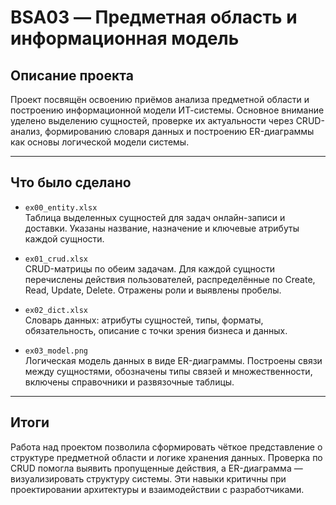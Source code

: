 # BSA03 — Предметная область и информационная модель

## Описание проекта

Проект посвящён освоению приёмов анализа предметной области и построению информационной модели ИТ-системы. Основное внимание уделено выделению сущностей, проверке их актуальности через CRUD-анализ, формированию словаря данных и построению ER-диаграммы как основы логической модели системы.

---

## Что было сделано

- `ex00_entity.xlsx`  
  Таблица выделенных сущностей для задач онлайн-записи и доставки. Указаны название, назначение и ключевые атрибуты каждой сущности.

- `ex01_crud.xlsx`  
  CRUD-матрицы по обеим задачам. Для каждой сущности перечислены действия пользователей, распределённые по Create, Read, Update, Delete. Отражены роли и выявлены пробелы.

- `ex02_dict.xlsx`  
  Словарь данных: атрибуты сущностей, типы, форматы, обязательность, описание с точки зрения бизнеса и данных.

- `ex03_model.png`  
  Логическая модель данных в виде ER-диаграммы. Построены связи между сущностями, обозначены типы связей и множественности, включены справочники и развязочные таблицы.

---

## Итоги

Работа над проектом позволила сформировать чёткое представление о структуре предметной области и логике хранения данных. Проверка по CRUD помогла выявить пропущенные действия, а ER-диаграмма — визуализировать структуру системы. Эти навыки критичны при проектировании архитектуры и взаимодействии с разработчиками.
